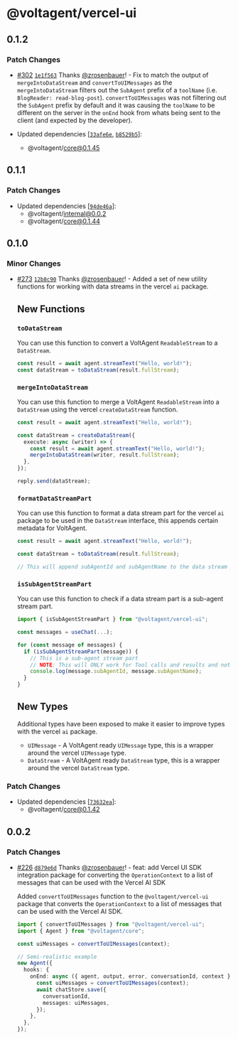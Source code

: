 # @voltagent/vercel-ui

## 0.1.2

### Patch Changes

- [#302](https://github.com/VoltAgent/voltagent/pull/302) [`1e1f563`](https://github.com/VoltAgent/voltagent/commit/1e1f563aeb9ac25880ca56a33285abca0b24b389) Thanks [@zrosenbauer](https://github.com/zrosenbauer)! - Fix to match the output of `mergeIntoDataStream` and `convertToUIMessages` as the `mergeIntoDataStream` filters out the `SubAgent` prefix of a `toolName` (i.e. `BlogReader: read-blog-post`). `convertToUIMessages` was not filtering out the `SubAgent` prefix by default and it was causing the `toolName` to be different on the server in the `onEnd` hook from whats being sent to the client (and expected by the developer).

- Updated dependencies [[`33afe6e`](https://github.com/VoltAgent/voltagent/commit/33afe6ef40ef56c501f7fa69be42da730f87d29d), [`b8529b5`](https://github.com/VoltAgent/voltagent/commit/b8529b53313fa97e941ecacb8c1555205de49c19)]:
  - @voltagent/core@0.1.45

## 0.1.1

### Patch Changes

- Updated dependencies [[`94de46a`](https://github.com/VoltAgent/voltagent/commit/94de46ab2b7ccead47a539e93c72b357f17168f6)]:
  - @voltagent/internal@0.0.2
  - @voltagent/core@0.1.44

## 0.1.0

### Minor Changes

- [#273](https://github.com/VoltAgent/voltagent/pull/273) [`12b8c90`](https://github.com/VoltAgent/voltagent/commit/12b8c9025488e1d6f4b5a99d74b639bf202ba7d2) Thanks [@zrosenbauer](https://github.com/zrosenbauer)! - Added a set of new utility functions for working with data streams in the vercel `ai` package.

  ## New Functions

  ### `toDataStream`

  You can use this function to convert a VoltAgent `ReadableStream` to a `DataStream`.

  ```typescript
  const result = await agent.streamText("Hello, world!");
  const dataStream = toDataStream(result.fullStream);
  ```

  ### `mergeIntoDataStream`

  You can use this function to merge a VoltAgent `ReadableStream` into a `DataStream` using the vercel `createDataStream` function.

  ```typescript
  const result = await agent.streamText("Hello, world!");

  const dataStream = createDataStream({
    execute: async (writer) => {
      const result = await agent.streamText("Hello, world!");
      mergeIntoDataStream(writer, result.fullStream);
    },
  });

  reply.send(dataStream);
  ```

  ### `formatDataStreamPart`

  You can use this function to format a data stream part for the vercel `ai` package to be used in the `DataStream` interface, this appends certain metadata for VoltAgent.

  ```typescript
  const result = await agent.streamText("Hello, world!");

  const dataStream = toDataStream(result.fullStream);

  // This will append subAgentId and subAgentName to the data stream part
  ```

  ### `isSubAgentStreamPart`

  You can use this function to check if a data stream part is a sub-agent stream part.

  ```typescript
  import { isSubAgentStreamPart } from "@voltagent/vercel-ui";

  const messages = useChat(...);

  for (const message of messages) {
    if (isSubAgentStreamPart(message)) {
      // This is a sub-agent stream part
      // NOTE: This will ONLY work for Tool calls and results and not other stream parts
      console.log(message.subAgentId, message.subAgentName);
    }
  }
  ```

  ## New Types

  Additional types have been exposed to make it easier to improve types with the vercel `ai` package.

  - `UIMessage` - A VoltAgent ready `UIMessage` type, this is a wrapper around the vercel `UIMessage` type.
  - `DataStream` - A VoltAgent ready `DataStream` type, this is a wrapper around the vercel `DataStream` type.

### Patch Changes

- Updated dependencies [[`73632ea`](https://github.com/VoltAgent/voltagent/commit/73632ea229917ab4042bb58b61d5e6dbd9b72804)]:
  - @voltagent/core@0.1.42

## 0.0.2

### Patch Changes

- [#226](https://github.com/VoltAgent/voltagent/pull/226) [`d879e6d`](https://github.com/VoltAgent/voltagent/commit/d879e6d41757081420162cf983223683b72b66a5) Thanks [@zrosenbauer](https://github.com/zrosenbauer)! - feat: add Vercel UI SDK integration package for converting the `OperationContext` to a list of messages that can be used with the Vercel AI SDK

  Added `convertToUIMessages` function to the `@voltagent/vercel-ui` package that converts the `OperationContext` to a list of messages that can be used with the Vercel AI SDK.

  ```ts
  import { convertToUIMessages } from "@voltagent/vercel-ui";
  import { Agent } from "@voltagent/core";

  const uiMessages = convertToUIMessages(context);

  // Semi-realistic example
  new Agent({
    hooks: {
      onEnd: async ({ agent, output, error, conversationId, context }) => {
        const uiMessages = convertToUIMessages(context);
        await chatStore.save({
          conversationId,
          messages: uiMessages,
        });
      },
    },
  });
  ```
